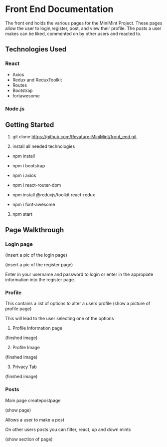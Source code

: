 # Front End Documentation
The front end holds the various pages for the MiniMint Project. These pages allow the user to login,register, post, and view their profile. The posts a user makes can be liked, commented on by other users and reacted to.

## Technologies Used
### React
- Axios
- Redux and ReduxToolkit
- Routes
- Bootstrap
- fortawesome
### Node.js
## Getting Started
1. git clone https://github.com/Revature-MiniMint/front_end.git

2. install all needed technologies
- npm install

- npm i bootstrap

- npm i axios

- npm i react-router-dom

- npm install @reduxjs/toolkit react-redux

- npm i font-awesome

3. npm start

## Page Walkthrough 

### Login page

(insert a pic of the login page)

(insert a pic of the register page)

Enter in your username and password to login or enter in the appropiate information into the register page.

### Profile 

This contains a list of options to alter a users profile
(show a picture of profile page)

This will lead to the user selecting one of the options

1. Profile Information page 

(finshed image)

2. Profile Image 

(finshed image)

3. Privacy Tab

(finshed image)

### Posts

Main page createpostpage

(show page)

Allows a user to make a post


On other users posts you can filter, react, up and down mints

(show section of page)








